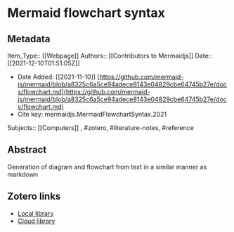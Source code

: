 # Mermaid flowchart syntax

## Metadata

Item_Type:: [[Webpage]]
Authors:: [[Contributors to Mermaidjs]]
Date:: [[2021-12-10T01:51:05Z]]
* Date Added: [[2021-11-10]]
[https://github.com/mermaid-js/mermaid/blob/a8325c6a5ce94adece8143e04829cbe64745b27e/docs/flowchart.md](https://github.com/mermaid-js/mermaid/blob/a8325c6a5ce94adece8143e04829cbe64745b27e/docs/flowchart.md)
* Cite key: mermaidjs.MermaidFlowchartSyntax.2021

Subjects:: [[Computers]]
, #zotero, #literature-notes, #reference

## Abstract

Generation of diagram and flowchart from text in a similar manner as markdown


##  Zotero links
* [Local library](zotero://select/items/1_W3YAYRV6)
* [Cloud library](http://zotero.org/users/local/8V1RrgGN/items/W3YAYRV6)

